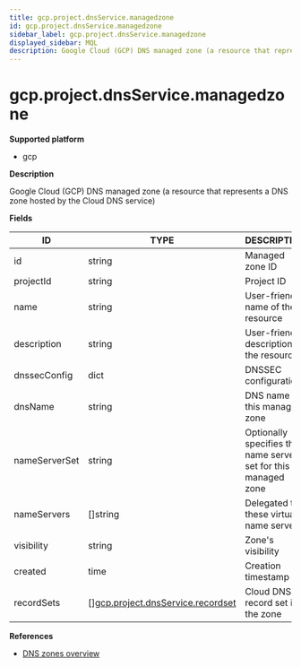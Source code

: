 ```yaml
---
title: gcp.project.dnsService.managedzone
id: gcp.project.dnsService.managedzone
sidebar_label: gcp.project.dnsService.managedzone
displayed_sidebar: MQL
description: Google Cloud (GCP) DNS managed zone (a resource that represents a DNS zone hosted by the Cloud DNS service)
---
```


# gcp.project.dnsService.managedzone

**Supported platform**

- gcp

**Description**

Google Cloud (GCP) DNS managed zone (a resource that represents a DNS zone hosted by the Cloud DNS service)

**Fields**

| ID            | TYPE                                                                              | DESCRIPTION                                                    |
| ------------- | --------------------------------------------------------------------------------- | -------------------------------------------------------------- |
| id            | string                                                                            | Managed zone ID                                                |
| projectId     | string                                                                            | Project ID                                                     |
| name          | string                                                                            | User-friendly name of the resource                             |
| description   | string                                                                            | User-friendly description of the resource                      |
| dnssecConfig  | dict                                                                              | DNSSEC configuration                                           |
| dnsName       | string                                                                            | DNS name of this managed zone                                  |
| nameServerSet | string                                                                            | Optionally specifies the name server set for this managed zone |
| nameServers   | &#91;&#93;string                                                                  | Delegated to these virtual name servers                        |
| visibility    | string                                                                            | Zone's visibility                                              |
| created       | time                                                                              | Creation timestamp                                             |
| recordSets    | &#91;&#93;[gcp.project.dnsService.recordset](gcp.project.dnsservice.recordset.md) | Cloud DNS record set in the zone                               |

**References**

- [DNS zones overview](https://cloud.google.com/dns/docs/zones)
